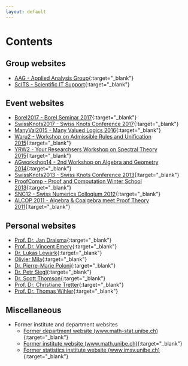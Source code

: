 ```yaml
---
layout: default
---
```


# Contents

## Group websites

* [AAG - Applied Analysis Group](http://www.aag.math.unibe.ch){:target="_blank"}
* [ScITS - Scientific IT Support](/scits){:target="_blank"}

## Event websites

* [Borel2017 - Borel Seminar 2017](/borel2017){:target="_blank"}
* [SwissKnots2017 - Swiss Knots Conference 2017](/SwissKnots2017){:target="_blank"}
* [ManyVal2015 - Many Valued Logics 2016](/manyval2015){:target="_blank"}
* [Waru2 - Workshop on Admissible Rules and Unification 2015](/waru2){:target="_blank"}
* [YRW2 - Your Researchsers Workshop on Spectral Theory 2015](/yrw){:target="_blank"}
* [AGworkshop14 - 2nd Workshop on Algebra and Geometry 2014](/AGworkshop14){:target="_blank"}
* [SwissKnots2013 - Swiss Knots Conference 2013](/SwissKnots2013){:target="_blank"}
* [ProofComp - Proof and Computation Winter School 2013](/proofcomp){:target="_blank"}
* [SNC12 - Swiss Numerics Colloqium 2012](/snc12){:target="_blank"}
* [ALCOP 2011 - Algebra & Coalgebra meet Proof Theory 2011](http://www.alcop.unibe.ch){:target="_blank"}


## Personal websites

* [Prof. Dr. Jan Draisma](/jdraisma){:target="_blank"}
* [Prof. Dr. Vincent Emery](/emery){:target="_blank"}
* [Dr. Lukas Lewark](/lewark){:target="_blank"}
* [Olivier Mila](/mila){:target="_blank"}
* [Dr. Pierre-Marie Poloni](/poloni){:target="_blank"}
* [Dr. Petr Siegl](/siegl){:target="_blank"}
* [Dr. Scott Thomson](/thomson){:target="_blank"}
* [Prof. Dr. Christiane Tretter](/tretter){:target="_blank"}
* [Prof. Dr. Thomas Wihler](/wihler){:target="_blank"}

## Miscellaneous

* Former institute and department websites
  * [Former department website (www.math-stat.unibe.ch)](/mirror/www.math-stat.unibe.ch){:target="_blank"}
  * [Former institute website (www.math.unibe.ch)](/mirror/www.math.unibe.ch){:target="_blank"}
  * [Former statistics institute website (www.imsv.unibe.ch)](/mirror/www.imsv.unibe.ch){:target="_blank"}

